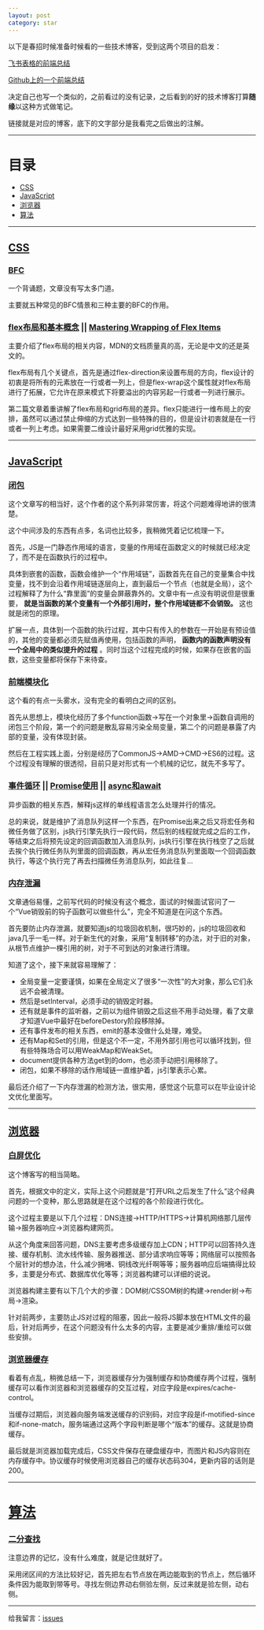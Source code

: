 ```yaml
---
layout: post
category: star
---
```


以下是春招时候准备时候看的一些技术博客，受到这两个项目的启发：

[飞书表格的前端总结](https://bitable.feishu.cn/app8Ok6k9qafpMkgyRbfgxeEnet?from=logout&table=tblzZHf2Ix3YtxPM&view=vew9iquA45)

[Github上的一个前端总结](https://github.com/axuebin/articles/issues/39)

决定自己也写一个类似的，之前看过的没有记录，之后看到的好的技术博客打算**随缘**以这种方式做笔记。

链接就是对应的博客，底下的文字部分是我看完之后做出的注解。

---

# 目录

- [CSS](#css)
- [JavaScript](#javascript)
- [浏览器](#浏览器)
- [算法](#算法)

---

## [CSS](#css)

### [BFC](https://zhuanlan.zhihu.com/p/25321647)

一个背诵题，文章没有写太多门道。

主要就五种常见的BFC情景和三种主要的BFC的作用。

### [flex布局和基本概念](https://developer.mozilla.org/zh-CN/docs/Web/CSS/CSS_Flexible_Box_Layout/Basic_Concepts_of_Flexbox) || [Mastering Wrapping of Flex Items](https://developer.mozilla.org/en-US/docs/Web/CSS/CSS_Flexible_Box_Layout/Mastering_Wrapping_of_Flex_Items)

主要介绍了flex布局的相关内容，MDN的文档质量真的高，无论是中文的还是英文的。

flex布局有几个关键点，首先是通过flex-direction来设置布局的方向，flex设计的初衷是将所有的元素放在一行或者一列上，但是flex-wrap这个属性就对flex布局进行了拓展，它允许在原来模式下将要溢出的内容另起一行或者一列进行展示。

第二篇文章着重讲解了flex布局和grid布局的差异。flex只能进行一维布局上的安排，虽然可以通过禁止伸缩的方式达到一些特殊的目的，但是设计初衷就是在一行或者一列上考虑。如果需要二维设计最好采用grid优雅的实现。

---

## [JavaScript](#javascript)

### [闭包](https://github.com/mqyqingfeng/Blog/issues/9)

这个文章写的相当好，这个作者的这个系列非常厉害，将这个问题难得地讲的很清楚。

这个中间涉及的东西有点多，名词也比较多，我稍微凭着记忆梳理一下。

首先，JS是一门静态作用域的语言，变量的作用域在函数定义的时候就已经决定了，而不是在函数执行的过程中。

具体到嵌套的函数，函数会维护一个“作用域链”，函数首先在自己的变量集合中找变量，找不到会沿着作用域链逐层向上，直到最后一个节点（也就是全局），这个过程解释了为什么“靠里面”的变量会屏蔽靠外的。文章中有一点没有明说但是很重要， **就是当函数的某个变量有一个外部引用时，整个作用域链都不会销毁。** 这也就是闭包的原理。

扩展一点，具体到一个函数的执行过程，其中只有传入的参数在一开始是有预设值的，其他的变量都必须先赋值再使用，包括函数的声明， **函数内的函数声明没有一个全局中的类似提升的过程** 。同时当这个过程完成的时候，如果存在嵌套的函数，这些变量都将保存下来待查。

### [前端模块化](https://segmentfault.com/a/1190000017466120)

这个看的有点一头雾水，没有完全的看明白之间的区别。

首先从思想上，模块化经历了多个function函数->写在一个对象里->函数自调用的闭包三个阶段，第一个的问题是散乱容易污染全局变量，第二个的问题是暴露了内部的变量，没有体现封装。

然后在工程实践上面，分别是经历了CommonJS->AMD->CMD->ES6的过程。这个过程没有理解的很透彻，目前只是对形式有一个机械的记忆，就先不多写了。

### [事件循环](https://segmentfault.com/a/1190000023367138) || [Promise使用](https://developer.mozilla.org/zh-CN/docs/Web/JavaScript/Guide/Using_promises) || [async和await](https://developer.mozilla.org/zh-CN/docs/Learn/JavaScript/Asynchronous/Async_await)

异步函数的相关东西，解释js这样的单线程语言怎么处理并行的情况。

总的来说，就是维护了消息队列这样一个东西，在Promise出来之后又将宏任务和微任务做了区别，js执行引擎先执行一段代码，然后别的线程就完成之后的工作，等结束之后将预先设定的回调函数加入消息队列，js执行引擎在执行栈空了之后就去挨个执行微任务队列里面的回调函数，再从宏任务消息队列里面取一个回调函数执行，等这个执行完了再去扫描微任务消息队列，如此往复...

### [内存泄漏](https://segmentfault.com/a/1190000020231307)

文章通俗易懂，之前写代码的时候没有这个概念，面试的时候面试官问了一个“Vue销毁前的钩子函数可以做些什么”，完全不知道是在问这个东西。

首先要防止内存泄漏，就要知道js的垃圾回收机制，很巧妙的，js的垃圾回收和java几乎一毛一样。对于新生代的对象，采用“复制转移”的办法，对于旧的对象，从根节点维护一棵引用的树，对于不可到达的对象进行清理。

知道了这个，接下来就容易理解了：

- 全局变量一定要谨慎，如果在全局定义了很多“一次性”的大对象，那么它们永远不会被清理。
- 然后是setInterval，必须手动的销毁定时器。
- 还有就是事件的监听器，之前以为组件销毁之后这些不用手动处理，看了文章才知道Vue中最好在beforeDestory阶段移除掉。
- 还有事件发布的相关东西，emit的基本没做什么处理，难受。
- 还有Map和Set的引用，但是这个不一定，不用外部引用也可以循环找到，但有些特殊场合可以用WeakMap和WeakSet。
- document提供各种方法get到的dom，也必须手动把引用移除了。
- 闭包，如果不移除的话作用域链一直维护着，js引擎表示心累。

最后还介绍了一下内存泄漏的检测方法，很实用，感觉这个玩意可以在毕业设计论文优化里面写。

---

## [浏览器](#浏览器)

### [白屏优化](https://cloud.tencent.com/developer/article/1508941)

这个博客写的相当简略。

首先，根据文中的定义，实际上这个问题就是“打开URL之后发生了什么”这个经典问题的一个变种，那么思路就是在这个过程的各个阶段进行优化。

这个过程主要是以下几个过程：DNS连接->HTTP/HTTPS->计算机网络那几层传输->服务器响应->浏览器构建网页。

从这个角度来回答问题，DNS主要考虑多级缓存加上CDN；HTTP可以回答持久连接、缓存机制、流水线传输、服务器推送、部分请求响应等等；网络层可以按照各个层针对的想办法，什么减少拥堵、铜线改光纤啊等等；服务器响应后端搞得比较多，主要是分布式、数据库优化等等；浏览器构建可以详细的说说。

浏览器构建主要有以下几个大的步骤：DOM树/CSSOM树的构建->render树->布局->渲染。

针对前两步，主要防止JS对过程的阻塞，因此一般将JS脚本放在HTML文件的最后，针对后两步，在这个问题没有什么太多的内容，主要是减少重排/重绘可以做些安排。

### [浏览器缓存](https://juejin.cn/post/6844903593275817998)

看着有点乱，稍微总结一下，浏览器缓存分为强制缓存和协商缓存两个过程，强制缓存可以看作浏览器和浏览器缓存的交互过程，对应字段是expires/cache-control。

当缓存过期后，浏览器向服务端发送缓存的识别码，对应字段是if-motified-since和if-none-match，服务端通过这两个字段判断是哪个“版本”的缓存。这就是协商缓存。

最后就是浏览器加载完成后，CSS文件保存在硬盘缓存中，而图片和JS内容则在内存缓存中。协议缓存时候使用浏览器自己的缓存状态码304，更新内容的话则是200。

---

# [算法](#算法)

### [二分查找](https://github.com/labuladong/fucking-algorithm/blob/master/%E7%AE%97%E6%B3%95%E6%80%9D%E7%BB%B4%E7%B3%BB%E5%88%97/%E4%BA%8C%E5%88%86%E6%9F%A5%E6%89%BE%E8%AF%A6%E8%A7%A3.md)

注意边界的记忆，没有什么难度，就是记住就好了。

采用闭区间的方法比较好记，首先把左右节点放在两边能取到的节点上，然后循环条件因为能取到带等号。寻找左侧边界动右侧验左侧，反过来就是验左侧，动右侧。

---

给我留言：[issues](https://github.com/wangyu-1999/wangyu-1999.github.io/issues/new)








